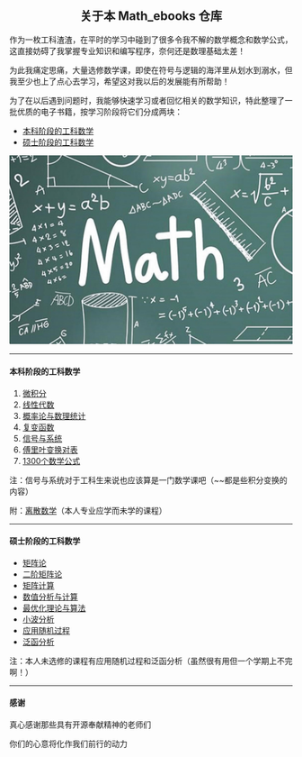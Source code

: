 <h2 align = "center">关于本 Math_ebooks 仓库</h2>

作为一枚工科渣渣，在平时的学习中碰到了很多令我不解的数学概念和数学公式，这直接妨碍了我掌握专业知识和编写程序，奈何还是数理基础太差！

为此我痛定思痛，大量选修数学课，即使在符号与逻辑的海洋里从划水到溺水，但我至少也上了点心去学习，希望这对我以后的发展能有所帮助！

为了在以后遇到问题时，我能够快速学习或者回忆相关的数学知识，特此整理了一批优质的电子书籍，按学习阶段将它们分成两块：

- [本科阶段的工科数学](#本科阶段的工科数学)
- [硕士阶段的工科数学](#硕士阶段的工科数学)

<img src="https://raw.githubusercontent.com/chubbylhao/Math_ebooks/main/mathematics-png.jpg" style="zoom:80%;" />

------

#### 本科阶段的工科数学

1. [微积分](https://github.com/chubbylhao/Math_ebooks/blob/main/%E5%BE%AE%E7%A7%AF%E5%88%86.pdf)
2. [线性代数](https://github.com/chubbylhao/Math_ebooks/blob/main/%E7%BA%BF%E6%80%A7%E4%BB%A3%E6%95%B0.pdf)
3. [概率论与数理统计](https://github.com/chubbylhao/Math_ebooks/blob/main/%E6%A6%82%E7%8E%87%E8%AE%BA%E4%B8%8E%E6%95%B0%E7%90%86%E7%BB%9F%E8%AE%A1.pdf)
4. [复变函数](https://github.com/chubbylhao/Math_ebooks/blob/main/%E5%A4%8D%E5%8F%98%E5%87%BD%E6%95%B0.pdf)
5. [信号与系统](https://github.com/chubbylhao/Math_ebooks/blob/main/%E4%BF%A1%E5%8F%B7%E4%B8%8E%E7%B3%BB%E7%BB%9F(%E8%8B%B1).pdf)
6. [傅里叶变换对表](https://github.com/chubbylhao/Math_ebooks/blob/main/%E5%82%85%E9%87%8C%E5%8F%B6%E5%8F%98%E6%8D%A2%E5%AF%B9%E8%A1%A8.pdf)
7. [1300个数学公式](https://github.com/chubbylhao/Math_ebooks/blob/main/1300%E4%B8%AA%E6%95%B0%E5%AD%A6%E5%85%AC%E5%BC%8F.pdf)

注：信号与系统对于工科生来说也应该算是一门数学课吧（~~都是些积分变换的内容）

附：[离散数学](https://github.com/chubbylhao/Math_ebooks/blob/main/%E7%A6%BB%E6%95%A3%E6%95%B0%E5%AD%A6.pdf)（本人专业应学而未学的课程）

------

#### 硕士阶段的工科数学

- [矩阵论](https://github.com/chubbylhao/Math_ebooks/blob/main/%E7%9F%A9%E9%98%B5%E8%AE%BA.pdf)
- [二阶矩阵论](https://github.com/chubbylhao/Math_ebooks/blob/main/%E4%BA%8C%E9%98%B6%E7%9F%A9%E9%98%B5%E8%AE%BA.pdf)
- [矩阵计算](https://github.com/chubbylhao/Math_ebooks/blob/main/%E7%9F%A9%E9%98%B5%E8%AE%A1%E7%AE%97.pdf)
- [数值分析与计算](https://github.com/chubbylhao/Math_ebooks/blob/main/%E6%95%B0%E5%80%BC%E5%88%86%E6%9E%90%E4%B8%8E%E8%AE%A1%E7%AE%97.pdf)
- [最优化理论与算法](https://github.com/chubbylhao/Math_ebooks/blob/main/%E6%9C%80%E4%BC%98%E5%8C%96%E7%90%86%E8%AE%BA%E4%B8%8E%E7%AE%97%E6%B3%95.pdf)
- [小波分析](https://github.com/chubbylhao/Math_ebooks/blob/main/%E5%B0%8F%E6%B3%A2%E5%88%86%E6%9E%90.pdf)
- [应用随机过程](https://github.com/chubbylhao/Math_ebooks/blob/main/%E5%BA%94%E7%94%A8%E9%9A%8F%E6%9C%BA%E8%BF%87%E7%A8%8B.pdf)
- [泛函分析](https://github.com/chubbylhao/Math_ebooks/blob/main/%E6%B3%9B%E5%87%BD%E5%88%86%E6%9E%90.pdf)

注：本人未选修的课程有应用随机过程和泛函分析（虽然很有用但一个学期上不完啊！）

------

#### 感谢

真心感谢那些具有开源奉献精神的老师们

你们的心意将化作我们前行的动力